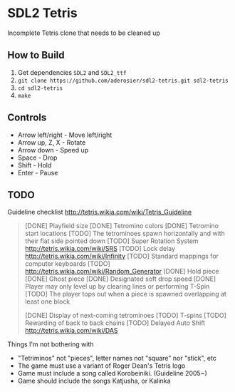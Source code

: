 SDL2 Tetris
===========

Incomplete Tetris clone that needs to be cleaned up

How to Build
------------

1. Get dependencies `SDL2` and `SDL2_ttf`
2. `git clone https://github.com/aderosier/sdl2-tetris.git sdl2-tetris`
3. `cd sdl2-tetris`
4. `make`

Controls
--------

- Arrow left/right - Move left/right
- Arrow up, Z, X - Rotate
- Arrow down - Speed up
- Space - Drop
- Shift - Hold
- Enter - Pause

TODO
----

Guideline checklist http://tetris.wikia.com/wiki/Tetris_Guideline
>[DONE] Playfield size
>[DONE] Tetromino colors
>[DONE] Tetromino start locations
>[TODO] The tetrominoes spawn horizontally and with their flat side pointed down
>[TODO] Super Rotation System http://tetris.wikia.com/wiki/SRS
>[TODO] Lock delay http://tetris.wikia.com/wiki/Infinity
>[TODO] Standard mappings for computer keyboards
>[TODO] http://tetris.wikia.com/wiki/Random_Generator
>[DONE] Hold piece
>[DONE] Ghost piece
>[DONE] Designated soft drop speed
>[DONE] Player may only level up by clearing lines or performing T-Spin
>[TODO] The player tops out when a piece is spawned overlapping at least one block
>
>[DONE] Display of next-coming tetrominoes
>[TODO] T-spins
>[TODO] Rewarding of back to back chains
>[TODO] Delayed Auto Shift http://tetris.wikia.com/wiki/DAS

Things I'm not bothering with
- "Tetriminos" not "pieces", letter names not "square" nor "stick", etc
- The game must use a variant of Roger Dean's Tetris logo
- Game must include a song called Korobeiniki. (Guideline 2005~)
- Game should include the songs Katjusha, or Kalinka
